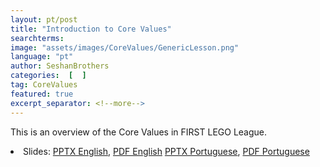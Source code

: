 ```yaml
---
layout: pt/post
title: "Introduction to Core Values"
searchterms:
image: "assets/images/CoreValues/GenericLesson.png"
language: "pt"
author: SeshanBrothers
categories:  [  ]
tag: CoreValues
featured: true
excerpt_separator: <!--more-->
---
```

 This is an overview of the Core Values in FIRST LEGO League.
 <!--more-->

 <li class="ng-binding">Slides:
 <a href="/translations/en-us/CoreValues/IntroductiontoCV.pptx">PPTX English</a>,
 <a href="/translations/en-us/CoreValues/IntroductiontoCV.pdf">PDF English</a>
 <a href="/translations/pt-br/CoreValues/IntroducaoaosCoreValues.pptx">PPTX Portuguese</a>,
 <a href="/translations/pt-br/CoreValues/IntroducaoaosCoreValues.pdf">PDF Portuguese</a>
 </li>
